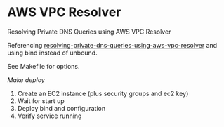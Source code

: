 AWS VPC Resolver
================

Resolving Private DNS Queries using AWS VPC Resolver

Referencing [resolving-private-dns-queries-using-aws-vpc-resolver](http://www.tothenew.com/blog/resolving-private-dns-queries-using-aws-vpc-resolver/)
and using bind instead of unbound.


See Makefile for options.

*Make deploy*

1. Create an EC2 instance (plus security groups and ec2 key)
2. Wait for start up
3. Deploy bind and configuration
4. Verify service running
